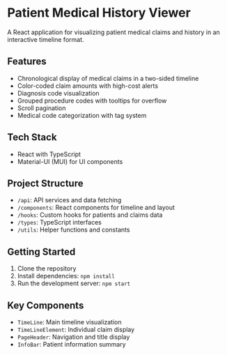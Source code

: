# Patient Medical History Viewer

A React application for visualizing patient medical claims and history in an interactive timeline format.

## Features

- Chronological display of medical claims in a two-sided timeline
- Color-coded claim amounts with high-cost alerts
- Diagnosis code visualization
- Grouped procedure codes with tooltips for overflow
- Scroll pagination
- Medical code categorization with tag system

## Tech Stack

- React with TypeScript
- Material-UI (MUI) for UI components

## Project Structure

- `/api`: API services and data fetching
- `/components`: React components for timeline and layout
- `/hooks`: Custom hooks for patients and claims data
- `/types`: TypeScript interfaces
- `/utils`: Helper functions and constants

## Getting Started

1. Clone the repository
2. Install dependencies: `npm install`
3. Run the development server: `npm start`

## Key Components

- `TimeLine`: Main timeline visualization
- `TimeLineElement`: Individual claim display
- `PageHeader`: Navigation and title display
- `InfoBar`: Patient information summary
